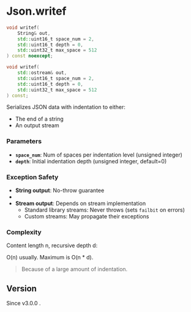 # **Json.writef**

```cpp
void writef(
    String& out,
    std::uint16_t space_num = 2,
    std::uint16_t depth = 0,
    std::uint32_t max_space = 512
) const noexcept;

void writef(
    std::ostream& out, 
    std::uint16_t space_num = 2,
    std::uint16_t depth = 0,
    std::uint32_t max_space = 512
) const;
```


Serializes JSON data with indentation to either:

- The end of a string
- An output stream

### Parameters

- **`space_num`**: Num of spaces per indentation level (unsigned integer)
- **`depth`**: Initial indentation depth (unsigned integer, default=0)

### Exception Safety

- **String output**: No-throw guarantee
-
- **Stream output**: Depends on stream implementation
    - Standard library streams: Never throws (sets `failbit` on errors)
    - Custom streams: May propagate their exceptions

### Complexity

Content length n, recursive depth d:

O(n) usually.
Maximum is O(n * d).

> Because of a large amount of indentation.

## Version

Since v3.0.0 .
